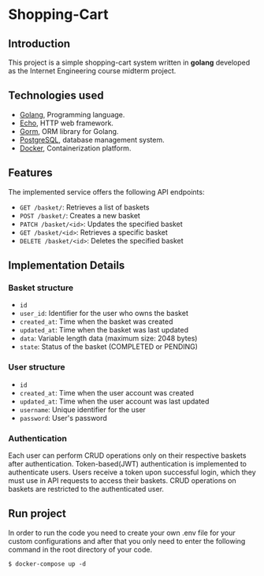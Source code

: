 # Shopping-Cart

## Introduction

This project is a simple shopping-cart system written in **golang** developed as the Internet Engineering course midterm
project.

## Technologies used

- [Golang](https://golang.org/), Programming language.
- [Echo](https://echo.labstack.com/), HTTP web framework.
- [Gorm](https://gorm.io/), ORM library for Golang.
- [PostgreSQL](https://www.postgresql.org/), database management system.
- [Docker](https://www.docker.com/), Containerization platform.

Features
--------

The implemented service offers the following API endpoints:

- `GET /basket/`: Retrieves a list of baskets
- `POST /basket/`: Creates a new basket
- `PATCH /basket/<id>`: Updates the specified basket
- `GET /basket/<id>`: Retrieves a specific basket
- `DELETE /basket/<id>`: Deletes the specified basket

Implementation Details
----------------------

### Basket structure

- `id`
- `user_id`: Identifier for the user who owns the basket
- `created_at`: Time when the basket was created
- `updated_at`: Time when the basket was last updated
- `data`: Variable length data (maximum size: 2048 bytes)
- `state`: Status of the basket (COMPLETED or PENDING)

### User structure

- `id`
- `created_at`: Time when the user account was created
- `updated_at`: Time when the user account was last updated
- `username`: Unique identifier for the user
- `password`: User's password

### Authentication

Each user can perform CRUD operations only on their respective baskets after authentication.
Token-based(JWT) authentication is implemented to authenticate users.
Users receive a token upon successful login, which they must use in API requests to access their baskets.
CRUD operations on baskets are restricted to the authenticated user.

## Run project

In order to run the code you need to create your own .env file for your custom configurations and after that
you only need to enter the following command in the root directory of your code.

```shell
$ docker-compose up -d
```
